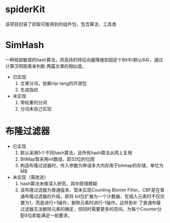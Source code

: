 spiderKit
=========
该项目封装了抓取可能用到的组件包，包含算法、工具类

# SimHash
  一种局部敏感的hash算法，将高纬的特征向量降维到固定个Bit中(默认64)，通过计算汉明距离来判断
两篇文章的相似度。

- 已实现
  1. 文章分词，依赖nlp-lang的开源包
  2. 生成指纹
- 未实现
  1. 带权重的分词
  2. 分词未自己实现

# 布隆过滤器

- 已实现
  1. 默认采用5个不同hash算法，且所有hash算法从网上复用
  2. BitMap暂采用int数组，即32位的位图
  3. 构造布隆过滤器时，传入参数为申请多大内存用于bitmap的存储，单位为MB
- 未实现（需改进）
  1. hash算法未做深入研究，其中原理模糊
  2. 该布隆过滤器为普通版本，暂未实现Counting Blomm Filter。CBF是在普通布隆过滤器的升级，即将
  bit位扩展为一个计数器，在插入元素时不仅仅置为1，而是进行+1操作，删除元素时进行-1操作。这样弥补
  了普通布隆过滤器无法删除元素的确定，但同时需要更多的空间。为每个Counter分配4位即能满足一般要求。